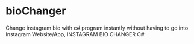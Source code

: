 # bioChanger
Change instagram bio with c# program instantly without having to go into Instagram Website/App, INSTAGRAM BIO CHANGER C#
